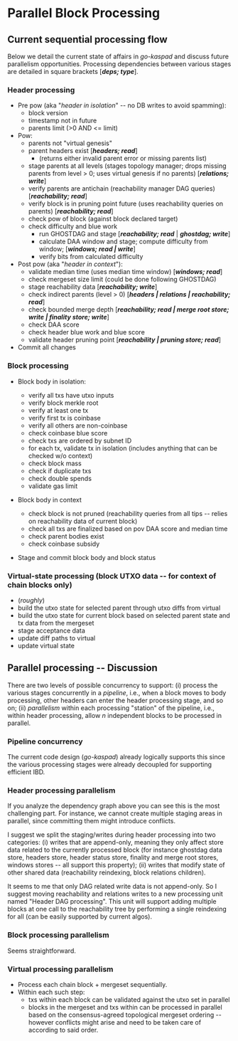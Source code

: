 

# Parallel Block Processing

## Current sequential processing flow

Below we detail the current state of affairs in *go-kaspad* and discuss future parallelism opportunities. Processing dependencies between various stages are detailed in square brackets [***deps; type***].

### Header processing 

* Pre pow (aka "*header in isolation*" -- no DB writes to avoid spamming):
    * block version
    * timestamp not in future
    * parents limit (>0 AND <= limit)
* Pow:
    * parents not "virtual genesis"
    * parent headers exist [***headers; read***]
        * (returns either invalid parent error or missing parents list)
    * stage parents at all levels (stages topology manager; drops missing parents from level > 0; uses virtual genesis if no parents) [***relations; write***]
    * verify parents are antichain (reachability manager DAG queries) [***reachability; read***]
    * verify block is in pruning point future (uses reachability queries on parents) [***reachability; read***]
    * check pow of block (against block declared target)
    * check difficulty and blue work
        * run GHOSTDAG and stage [***reachability; read*** | ***ghostdag; write***]
        * calculate DAA window and stage; compute difficulty from window; [***windows; read | write***]
        * verify bits from calculated difficulty 
* Post pow (aka "*header in context*"):
    * validate median time (uses median time window) [***windows; read***]
    * check mergeset size limit (could be done following GHOSTDAG)
    * stage reachability data [***reachability; write***]
    * check indirect parents (level > 0) [***headers | relations | reachability; read***]
    * check bounded merge depth [***reachability; read | merge root store; write | finality store; write***]
    * check DAA score
    * check header blue work and blue score
    * validate header pruning point [***reachability | pruning store; read***]
* Commit all changes

### Block processing

* Block body in isolation:
    * verify all txs have utxo inputs
    * verify block merkle root
    * verify at least one tx
    * verify first tx is coinbase
    * verify all others are non-coinbase
    * check coinbase blue score
    * check txs are ordered by subnet ID
    * for each tx, validate tx in isolation (includes anything that can be checked w/o context)
    * check block mass
    * check if duplicate txs 
    * check double spends
    * validate gas limit

* Block body in context
    * check block is not pruned (reachability queries from all tips -- relies on reachability data of current block)
    * check all txs are finalized based on pov DAA score and median time
    * check parent bodies exist
    * check coinbase subsidy
* Stage and commit block body and block status


### Virtual-state processing (block UTXO data -- for context of chain blocks only)

* (*roughly*)
* build the utxo state for selected parent through utxo diffs from virtual
* build the utxo state for current block based on selected parent state and tx data from the mergeset 
* stage acceptance data
* update diff paths to virtual 
* update virtual state

## Parallel processing -- Discussion

There are two levels of possible concurrency to support: (i) process the various stages concurrently in a *pipeline*, i.e., when a block moves to body processing, other headers can enter the header processing stage, and so on; (ii) *parallelism* within each processing "station" of the pipeline, i.e., within header processing, allow *n* independent blocks to be processed in parallel. 

### Pipeline concurrency

The current code design (*go-kaspad*) already logically supports this since the various processing stages were already decoupled for supporting efficient IBD. 

### Header processing parallelism

If you analyze the dependency graph above you can see this is the most challenging part. For instance, we cannot create multiple staging areas in parallel, since committing them might introduce conflicts. 

I suggest we split the staging/writes during header processing into two categories: (i) writes that are append-only, meaning they only affect store data related to the currently processed block (for instance ghostdag data store, headers store, header status store, finality and merge root stores, windows stores -- all support this property); (ii) writes that modify state of other shared data (reachability reindexing, block relations children).

It seems to me that only DAG related write data is not append-only. So I suggest moving reachability and relations writes to a new processing unit named "Header DAG processing". This unit will support adding multiple blocks at one call to the reachability tree by performing a single reindexing for all (can be easily supported by current algos). 


### Block processing parallelism

Seems straightforward.


### Virtual processing parallelism

* Process each chain block + mergeset sequentially.
* Within each such step:
    * txs within each block can be validated against the utxo set in parallel 
    * blocks in the mergeset and txs within can be processed in parallel based on the consensus-agreed topological mergeset ordering -- however conflicts might arise and need to be taken care of according to said order.
